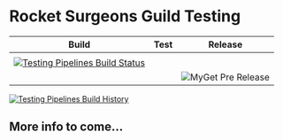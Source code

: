 # Rocket Surgeons Guild Testing

| Build | Test | Release |
|---|---|---|
|  |
| [![Testing Pipelines Build Status](https://img.shields.io/vso/build/RocketSurgeonsGuild/Libraries/RSG.Testing.svg?logo=visualstudiocode&style=flat-square)](https://rocketsurgeonsguild.visualstudio.com/Libraries/_build?definitionId=1)  |  |
|   |   | ![MyGet Pre Release](https://img.shields.io/myget/rocket-surgeons-guild/vpre/Rocket.Surgery.Extensions.Testing.svg?logo=nuget&style=flat-square&label=myget) |

[![Testing Pipelines Build History](https://buildstats.info/azurepipelines/chart/RocketSurgeonsGuild/Libraries/1)](https://rocketsurgeonsguild.visualstudio.com/Libraries/_build?definitionId=1)

## More info to come...
